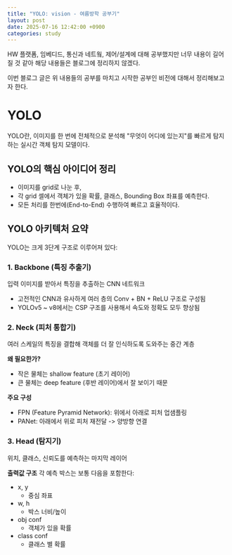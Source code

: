 ```yaml
---
title: "YOLO: vision - 여름방학 공부기"
layout: post
date: 2025-07-16 12:42:00 +0900
categories: study
---
```


HW 플랫폼, 임베디드, 통신과 네트웤, 제어/설계에 대해 공부했지만 너무 내용이 길어질 것 같아 해당 내용들은 블로그에 정리하지 않겠다.

이번 블로그 글은 위 내용들의 공부를 마치고 시작한 공부인 비전에 대해서 정리해보고자 한다.


# YOLO
YOLO란, 이미지를 한 번에 전체적으로 분석해 "무엇이 어디에 있는지"를 빠르게 탐지하는 실시간 객체 탐지 모델이다.

## YOLO의 핵심 아이디어 정리
- 이미지를 grid로 나눈 후,
- 각 grid 셀에서 객체가 있을 확률, 클래스, Bounding Box 좌표를 예측한다.
- 모든 처리를 한번에(End-to-End) 수행하여 빠르고 효율적이다.

## YOLO 아키텍처 요약
YOLO는 크게 3단계 구조로 이루어져 있다:
### 1. Backbone (특징 추출기)
입력 이미지를 받아서 특징을 추출하는 CNN 네트워크
- 고전적인 CNN과 유사하게 여러 층의 Conv + BN + ReLU 구조로 구성됨
- YOLOv5 ~ v8에서는 CSP 구조를 사용해서 속도와 정확도 모두 향상됨

### 2. Neck (피처 통합기)
여러 스케일의 특징을 결합해 객체를 더 잘 인식하도록 도와주는 중간 계층

**왜 필요한가?**
- 작은 물체는 shallow feature (초기 레이어)
- 큰 물체는 deep feature (후반 레이어)에서 잘 보이기 때문

**주요 구성**
- FPN (Feature Pyramid Network): 위에서 아래로 피처 업샘플링
- PANet: 아래에서 위로 피처 재전달 -> 양방향 연결


### 3. Head (탐지기)
위치, 클래스, 신뢰도를 예측하는 마지막 레이어

**출력값 구조**
각 예측 박스는 보통 다음을 포함한다:
- x, y
    - 중심 좌표
- w, h
    - 박스 너비/높이
- obj conf
    - 객체가 있을 확률
- class conf
    - 클래스 별 확률

